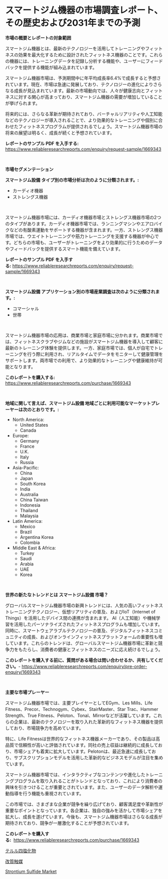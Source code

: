 <p><h1>スマートジム機器の市場調査レポート、その歴史および2031年までの予測</h1></p><p><strong>市場の概要とレポートの対象範囲</strong></p>
<p><p>スマートジム機器とは、最新のテクノロジーを活用してトレーニングやフィットネスの効果を最大化するために設計されたフィットネス機器のことです。これらの機器には、トレーニングデータを記録し分析する機能や、ユーザーにフィードバックを提供する機能が組み込まれています。</p><p>スマートジム機器市場は、予測期間中に年平均成長率6.4%で成長すると予想されています。現在、市場は急速に発展しており、テクノロジーの進化によりさらなる成長が見込まれています。最新の市場動向では、人々が健康志向とフィットネスに対する関心が高まっており、スマートジム機器の需要が増加していることが挙げられます。</p><p>将来的には、さらなる革新が期待されており、バーチャルリアリティや人工知能などのテクノロジーが導入されることで、より効果的なトレーニングや個別に合わせたフィットネスプログラムが提供されるでしょう。スマートジム機器市場の将来の展望は明るく、成長が続くと予想されています。</p></p>
<p><strong>レポートのサンプル PDF を入手する:</strong> <a href="https://www.reliableresearchreports.com/enquiry/request-sample/1669343">https://www.reliableresearchreports.com/enquiry/request-sample/1669343</a></p>
<p>&nbsp;</p>
<p><strong>市場セグメンテーション</strong></p>
<p><strong>スマートジム設備 タイプ別の市場分析は次のように分類されます。:</strong></p>
<p><ul><li>カーディオ機器</li><li>ストレングス機器</li></ul></p>
<p>&nbsp;</p>
<p><p>スマートジム機器市場には、カーディオ機器市場とストレングス機器市場の2つのタイプがあります。カーディオ機器市場では、ランニングマシンやエアロバイクなどの有酸素運動をサポートする機器が含まれます。一方、ストレングス機器市場では、ウエイトトレーニングや筋力トレーニングを支援する機器が中心です。どちらの市場も、ユーザーがトレーニングをより効果的に行うためのデータやフィードバックを提供するスマート機能を備えています。</p></p>
<p><strong>レポートのサンプル PDF を入手する:</strong>&nbsp;<a href="https://www.reliableresearchreports.com/enquiry/request-sample/1669343">https://www.reliableresearchreports.com/enquiry/request-sample/1669343</a></p>
<p>&nbsp;</p>
<p><strong> スマートジム設備 アプリケーション別の市場産業調査は次のように分類されます。:</strong></p>
<p><ul><li>コマーシャル</li><li>世帯</li></ul></p>
<p>&nbsp;</p>
<p><p>スマートジム機器市場の応用は、商業市場と家庭市場に分かれます。商業市場では、フィットネスクラブやジムなどの施設がスマートジム機器を導入して顧客に最新のトレーニング体験を提供します。一方、家庭市場では、個人が自宅でトレーニングを行う際に利用され、リアルタイムでデータをモニターして健康管理をサポートします。両市場での利用で、より効果的なトレーニングや健康維持が可能となります。</p></p>
<p><strong>このレポートを購入する:</strong>&nbsp; <a href="https://www.reliableresearchreports.com/purchase/1669343">https://www.reliableresearchreports.com/purchase/1669343</a></p>
<p>&nbsp;</p>
<p><strong>地域に関して言えば、スマートジム設備 地域ごとに利用可能なマーケットプレーヤーは次のとおりです。:</strong></p>
<p><ul>
    <li>
        North America:
        <ul>
            <li>United States</li>
            <li>Canada</li>
        </ul>
    </li>
    <li>
        Europe:
        <ul>
            <li>Germany</li>
            <li>France</li>
            <li>U.K.</li>
            <li>Italy</li>
            <li>Russia</li>
        </ul>
    </li>
    <li>
        Asia-Pacific:
        <ul>
            <li>China</li>
            <li>Japan</li>
            <li>South Korea</li>
            <li>India</li>
            <li>Australia</li>
            <li>China Taiwan</li>
            <li>Indonesia</li>
            <li>Thailand</li>
            <li>Malaysia</li>
        </ul>
    </li>
    <li>
        Latin America:
        <ul>
            <li>Mexico</li>
            <li>Brazil</li>
            <li>Argentina Korea</li>
            <li>Colombia</li>
        </ul>
    </li>
    <li>
        Middle East & Africa:
        <ul>
            <li>Turkey</li>
            <li>Saudi</li>
            <li>Arabia</li>
            <li>UAE</li>
            <li>Korea</li>
        </ul>
    </li>
    </ul></p>
<p>&nbsp;</p>
<p><strong>世界の新たなトレンドとは スマートジム設備 市場？</strong></p>
<p><p>グローバルスマートジム機器市場の新興トレンドには、人気の高いフィットネストレーニングテクノロジー、仮想リアリティの普及、およびIoT（Internet of Things）を活用したデバイス間の連携が含まれます。 AI（人工知能）や機械学習を活用したパーソナライズされたフィットネスプログラムも増加しています。同時に、スマートウェアラブルテクノロジーの普及、デジタルフィットネスコミュニティの成長、およびオンラインフィットネスプラットフォームの重要性も増しています。これらのトレンドは、グローバルスマートジム機器市場に革新と競争力をもたらし、消費者の健康とフィットネスのニーズに応え続けるでしょう。</p></p>
<p><strong>このレポートを購入する前に、質問がある場合は問い合わせるか、共有してください。</strong>- <a href="https://www.reliableresearchreports.com/enquiry/pre-order-enquiry/1669343">https://www.reliableresearchreports.com/enquiry/pre-order-enquiry/1669343</a></p>
<p>&nbsp;</p>
<p><strong>主要な市場プレーヤー</strong></p>
<p><p>スマートジム機器市場では、主要プレイヤーとしてEGym、Les Mills、Life Fitness、Precor、Technogym、Cybex、StairMaster、Star Trac、Hammer Strength、True Fitness、Peloton、Tonal、Mirrorなどが活躍しています。これらの企業は、最新のテクノロジーを取り入れた革新的なフィットネス機器を提供しており、市場競争力を高めています。</p><p>特に、Life Fitnessは世界的なフィットネス機器メーカーであり、その製品は高品質で信頼性が高いと評価されています。同社の売上収益は継続的に成長しており、市場シェアも着実に拡大しています。Pelotonは、最近急速に成長しており、サブスクリプションモデルを活用した革新的なビジネスモデルが注目を集めています。</p><p>スマートジム機器市場では、インタラクティブなコンテンツや進化したトレーニングプログラムを取り入れることがトレンドとなっており、これにより消費者の興味を引きつけることが重要とされています。また、ユーザーのデータ解析や運動指導を行う機能も重視されています。</p><p>この市場では、さまざまな企業が競争を繰り広げており、顧客満足度や革新性が重要なポイントとなっています。各企業は、独自の強みを活かして市場シェアを拡大し、成長を遂げています。今後も、スマートジム機器市場はさらなる成長が期待されており、競争が一層激化することが予想されています。</p></p>
<p><strong>このレポートを購入する:</strong>&nbsp;&nbsp;<a href="https://www.reliableresearchreports.com/purchase/1669343">https://www.reliableresearchreports.com/purchase/1669343</a></p>
<p><p><a href="https://medium.com/@mookiesville/%E3%83%86%E3%83%AB%E3%83%AB%E5%9B%9B%E5%A1%A9%E5%8C%96%E7%89%A9%E3%81%AE%E5%B8%82%E5%A0%B4%E3%82%B7%E3%82%A7%E3%82%A2%E3%81%AE%E9%80%B2%E5%8C%96%E3%81%A8%E5%B8%82%E5%A0%B4%E6%88%90%E9%95%B7%E5%8B%95%E5%90%91-2024%E5%B9%B4%E3%81%8B%E3%82%892031%E5%B9%B4%E3%81%BE%E3%81%A7-530c4eb99318">テルル四塩化物</a></p><p><a href="https://medium.com/@levihamilton5801940/%E3%83%AA%E3%83%95%E3%82%A9%E3%83%BC%E3%83%9E%E3%83%BC%E8%A7%A6%E5%AA%92%E5%B8%82%E5%A0%B4%E3%81%AE%E3%83%A1%E3%83%88%E3%83%AA%E3%82%AF%E3%82%B9%E3%81%AE%E3%83%87%E3%82%B3%E3%83%BC%E3%83%87%E3%82%A3%E3%83%B3%E3%82%B0-%E5%B8%82%E5%A0%B4%E3%82%B7%E3%82%A7%E3%82%A2-%E3%83%88%E3%83%AC%E3%83%B3%E3%83%89-%E6%88%90%E9%95%B7%E3%83%91%E3%82%BF%E3%83%BC%E3%83%B3-4f308a82d2d3">改質触媒</a></p><p><a href="https://butternut-bug-553.notion.site/Strontium-Sulfide-Market-Research-Report-Forecasted-for-Period-from-2024-2031-by-Market-Type-Mar-e2b956bbfedd4671b7f501267cde1ecd">Strontium Sulfide Market</a></p></p>